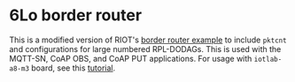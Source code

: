 # 6Lo border router

This is a modified version of RIOT's [border router example] to include `pktcnt`
and configurations for large numbered RPL-DODAGs. This is used with the MQTT-SN,
CoAP OBS, and CoAP PUT applications. For usage with `iotlab-a8-m3` board, see
this [tutorial].

[border router example]: https://github.com/RIOT-OS/RIOT/tree/master/examples/gnrc_border_router
[tutorial]: https://www.iot-lab.info/tutorials/riot-public-ipv66lowpan-network-with-a8-m3-nodes/
